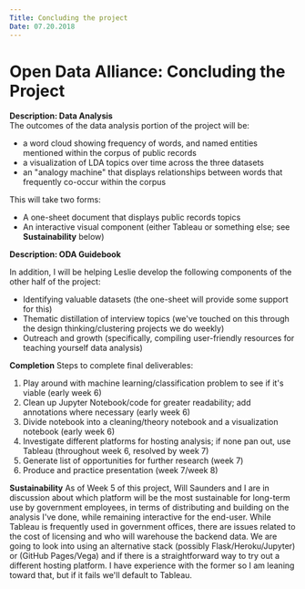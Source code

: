 ```yaml
---
Title: Concluding the project
Date: 07.20.2018
---
```


# Open Data Alliance: Concluding the Project

**Description: Data Analysis**   
The outcomes of the data analysis portion of the project will be:

- a word cloud showing frequency of words, and named entities mentioned within the corpus of public records
- a visualization of LDA topics over time across the three datasets
- an "analogy machine" that displays relationships between words that frequently co-occur within the corpus

This will take two forms:

- A one-sheet document that displays public records topics
- An interactive visual component (either Tableau or something else; see **Sustainability** below)

**Description: ODA Guidebook**

In addition, I will be helping Leslie develop the following components of the other half of the project:

- Identifying valuable datasets (the one-sheet will provide some support for this)
- Thematic distillation of interview topics (we've touched on this through the design thinking/clustering projects we do weekly)
- Outreach and growth (specifically, compiling user-friendly resources for teaching yourself data analysis)

**Completion**
Steps to complete final deliverables:
1. Play around with machine learning/classification problem to see if it's viable (early week 6)
2. Clean up Jupyter Notebook/code for greater readability; add annotations where necessary (early week 6)
3. Divide notebook into a cleaning/theory notebook and a visualization notebook (early week 6)
4. Investigate different platforms for hosting analysis; if none pan out, use Tableau (throughout week 6, resolved by week 7)
5. Generate list of opportunities for further research (week 7)
6. Produce and practice presentation (week 7/week 8)

**Sustainability**
As of Week 5 of this project, Will Saunders and I are in discussion about which platform will be the most sustainable for long-term use by government employees, in terms of distributing and building on the analysis I've done, while remaining interactive for the end-user. While Tableau is frequently used in government offices, there are issues related to the cost of licensing and who will warehouse the backend data. We are going to look into using an alternative stack (possibly Flask/Heroku/Jupyter) or (GitHub Pages/Vega) and if there is a straightforward way to try out a different hosting platform. I have experience with the former so I am leaning toward that, but if it fails we'll default to Tableau.
